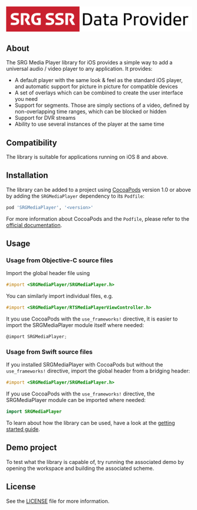 ![SRG Media Player logo](README-images/logo.png)

## About

The SRG Media Player library for iOS provides a simple way to add a universal audio / video player to any application. It provides:

* A default player with the same look & feel as the standard iOS player, and automatic support for picture in picture for compatible devices
* A set of overlays which can be combined to create the user interface you need
* Support for segments. Those are simply sections of a video, defined by non-overlapping time ranges, which can be blocked or hidden
* Support for DVR streams
* Ability to use several instances of the player at the same time

## Compatibility

The library is suitable for applications running on iOS 8 and above.

## Installation

The library can be added to a project using [CocoaPods](http://cocoapods.org/) version 1.0 or above by adding the `SRGMediaPlayer` dependency to its `Podfile`:
    
```ruby
pod 'SRGMediaPlayer', '<version>'
```

For more information about CocoaPods and the `Podfile`, please refer to the [official documentation](http://guides.cocoapods.org/).

## Usage

### Usage from Objective-C source files

Import the global header file using

```objective-c
#import <SRGMediaPlayer/SRGMediaPlayer.h>
```

You can similarly import individual files, e.g.

```objective-c
#import <SRGMediaPlayer/RTSMediaPlayerViewController.h>
```

It you use CocoaPods with the `use_frameworks!` directive, it is easier to import the SRGMediaPlayer module itself where needed:

```objective-c
@import SRGMediaPlayer;
```

### Usage from Swift source files

If you installed SRGMediaPlayer with CocoaPods but without the `use_frameworks!` directive, import the global header from a bridging header:

```objective-c
#import <SRGMediaPlayer/SRGMediaPlayer.h>
```

If you use CocoaPods with the `use_frameworks!` directive, the SRGMediaPlayer module can be imported where needed:

```swift
import SRGMediaPlayer
```

To learn about how the library can be used, have a look at the [getting started guide](Documentation/Getting-started.md).

## Demo project

To test what the library is capable of, try running the associated demo by opening the workspace and building the associated scheme.

## License

See the [LICENSE](LICENSE) file for more information.
